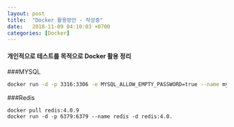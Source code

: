 ```yaml
---
layout: post
title:  "Docker 활용방안 - 작성중"
date:   2018-11-09 04:10:03 +0700
categories: [Docker]
---
```


#### 개인적으로 테스트를 목적으로 Docker 활용 정리

###MYSQL 
```bash
docker run -d -p 3316:3306 -e MYSQL_ALLOW_EMPTY_PASSWORD=true --name mysql mysql:5.6.39
```
###Redis
```
docker pull redis:4.0.9
docker run -d -p 6379:6379 --name redis -d redis:4.0.
```


